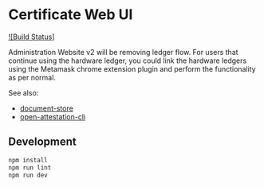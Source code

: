 # Certificate Web UI

[![Build Status]](https://github.com/OpenCerts/admin-website-v2/actions/workflows/ci.yml/badge.svg)

Administration Website v2 will be removing ledger flow. For users that continue using the hardware ledger, you could link the hardware ledgers using the Metamask chrome extension plugin and perform the functionality as per normal.

See also:

* [document-store](https://github.com/Open-Attestation/document-store)
* [open-attestation-cli](https://github.com/Open-Attestation/open-attestation-cli)

## Development

```bash
npm install
npm run lint
npm run dev
```

